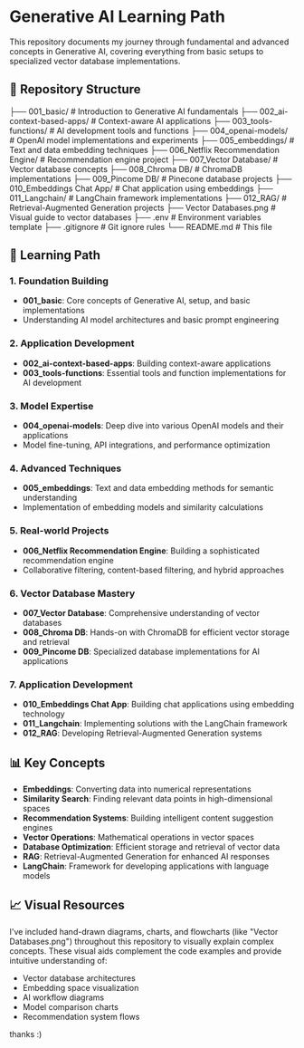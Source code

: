 # Generative AI Learning Path

This repository documents my journey through fundamental and advanced concepts in Generative AI, covering everything from basic setups to specialized vector database implementations.

## 📁 Repository Structure


├── 001_basic/                           # Introduction to Generative AI fundamentals
├── 002_ai-context-based-apps/           # Context-aware AI applications
├── 003_tools-functions/                 # AI development tools and functions
├── 004_openai-models/                   # OpenAI model implementations and experiments
├── 005_embeddings/                      # Text and data embedding techniques
├── 006_Netflix Recommendation Engine/   # Recommendation engine project
├── 007_Vector Database/                 # Vector database concepts
├── 008_Chroma DB/                       # ChromaDB implementations
├── 009_Pincome DB/                      # Pinecone database projects
├── 010_Embeddings Chat App/             # Chat application using embeddings
├── 011_Langchain/                       # LangChain framework implementations
├── 012_RAG/                             # Retrieval-Augmented Generation projects
├── Vector Databases.png                 # Visual guide to vector databases
├── .env                                 # Environment variables template
├── .gitignore                          # Git ignore rules
└── README.md                           # This file

## 🚀 Learning Path

### 1. Foundation Building
- **001_basic**: Core concepts of Generative AI, setup, and basic implementations
- Understanding AI model architectures and basic prompt engineering

### 2. Application Development
- **002_ai-context-based-apps**: Building context-aware applications
- **003_tools-functions**: Essential tools and function implementations for AI development

### 3. Model Expertise
- **004_openai-models**: Deep dive into various OpenAI models and their applications
- Model fine-tuning, API integrations, and performance optimization

### 4. Advanced Techniques
- **005_embeddings**: Text and data embedding methods for semantic understanding
- Implementation of embedding models and similarity calculations

### 5. Real-world Projects
- **006_Netflix Recommendation Engine**: Building a sophisticated recommendation engine
- Collaborative filtering, content-based filtering, and hybrid approaches

### 6. Vector Database Mastery
- **007_Vector Database**: Comprehensive understanding of vector databases
- **008_Chroma DB**: Hands-on with ChromaDB for efficient vector storage and retrieval
- **009_Pincome DB**: Specialized database implementations for AI applications

### 7. Application Development
- **010_Embeddings Chat App**: Building chat applications using embedding technology
- **011_Langchain**: Implementing solutions with the LangChain framework
- **012_RAG**: Developing Retrieval-Augmented Generation systems



## 📊 Key Concepts

- **Embeddings**: Converting data into numerical representations
- **Similarity Search**: Finding relevant data points in high-dimensional spaces
- **Recommendation Systems**: Building intelligent content suggestion engines
- **Vector Operations**: Mathematical operations in vector spaces
- **Database Optimization**: Efficient storage and retrieval of vector data
- **RAG**: Retrieval-Augmented Generation for enhanced AI responses
- **LangChain**: Framework for developing applications with language models

## 📈 Visual Resources

I've included hand-drawn diagrams, charts, and flowcharts (like "Vector Databases.png") throughout this repository to visually explain complex concepts. These visual aids complement the code examples and provide intuitive understanding of:

- Vector database architectures
- Embedding space visualization
- AI workflow diagrams
- Model comparison charts
- Recommendation system flows


thanks :)
